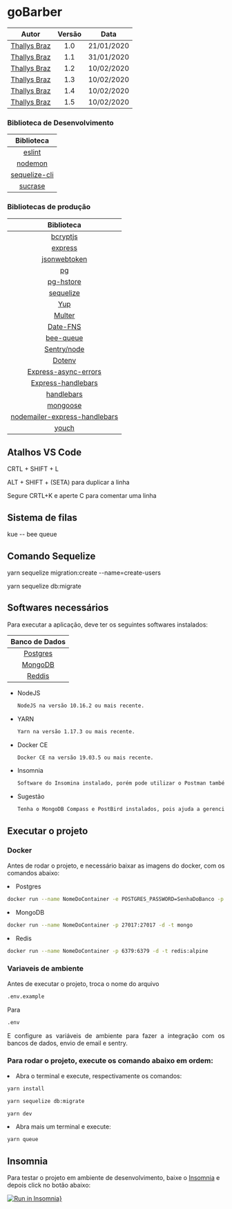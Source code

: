 # goBarber

|                     Autor                      | Versão |    Data    |
| :--------------------------------------------: | :----: | :--------: |
| [Thallys Braz](https://github.com/thallysbraz) |  1.0   | 21/01/2020 |
| [Thallys Braz](https://github.com/thallysbraz) |  1.1   | 31/01/2020 |
| [Thallys Braz](https://github.com/thallysbraz) |  1.2   | 10/02/2020 |
| [Thallys Braz](https://github.com/thallysbraz) |  1.3   | 10/02/2020 |
| [Thallys Braz](https://github.com/thallysbraz) |  1.4   | 10/02/2020 |
| [Thallys Braz](https://github.com/thallysbraz) |  1.5   | 10/02/2020 |

### Biblioteca de Desenvolvimento

|                              Biblioteca                              |
| :------------------------------------------------------------------: |
|                    [eslint](https://eslint.org/)                     |
|                    [nodemon](https://nodemon.io/)                    |
| [sequelize-cli](https://sequelize.org/master/manual/migrations.html) |
|           [sucrase](https://www.npmjs.com/package/sucrase)           |

### Bibliotecas de produção

|                                          Biblioteca                                          |
| :------------------------------------------------------------------------------------------: |
|                      [bcryptjs](https://www.npmjs.com/package/bcryptjs)                      |
|                           [express](https://expressjs.com/pt-br/)                            |
|                  [jsonwebtoken](https://www.npmjs.com/package/jsonwebtoken)                  |
|                            [pg](https://www.npmjs.com/package/pg)                            |
|                     [pg-hstore](https://www.npmjs.com/package/pg-hstore)                     |
|                             [sequelize](https://sequelize.org/)                              |
|                           [Yup](https://www.npmjs.com/package/yup)                           |
|                        [Multer](https://www.npmjs.com/package/multer)                        |
|                      [Date-FNS](https://www.npmjs.com/package/date-fns)                      |
|                     [bee-queue](https://github.com/bee-queue/bee-queue)                      |
|                  [Sentry/node](https://www.npmjs.com/package/@sentry/node)                   |
|                        [Dotenv](https://www.npmjs.com/package/dotenv)                        |
|          [Express-async-errors](https://www.npmjs.com/package/express-async-errors)          |
|            [Express-handlebars](https://www.npmjs.com/package/express-handlebars)            |
|                    [handlebars](https://www.npmjs.com/package/handlebars)                    |
|                      [mongoose](https://www.npmjs.com/package/mongoose)                      |
| [nodemailer-express-handlebars](https://www.npmjs.com/package/nodemailer-express-handlebars) |
|                         [youch](https://www.npmjs.com/package/youch)                         |

## Atalhos VS Code

<p>CRTL + SHIFT + L</p>
<p>ALT + SHIFT + (SETA) para duplicar a linha</p>
<p>Segure CRTL+K e aperte C para comentar uma linha</p>

## Sistema de filas

kue -- bee queue

## Comando Sequelize

<p>yarn sequelize migration:create --name=create-users</p>
<p>yarn sequelize db:migrate</p>

## Softwares necessários

<p align="justify">Para executar a aplicação, deve ter os seguintes softwares instalados:</p>

|             Banco de Dados             |
| :------------------------------------: |
| [Postgres](https://www.postgresql.org) |
|   [MongoDB](https://www.mongodb.com)   |
|       [Reddis](https://redis.io)       |

<ul>

<li>NodeJS</li>

```bash
NodeJS na versão 10.16.2 ou mais recente.
```

<li>YARN</li>

```bash
Yarn na versão 1.17.3 ou mais recente.
```

<li>Docker CE</li>

```bash
Docker CE na versão 19.03.5 ou mais recente.
```

<li>Insomnia</li>

```bash
Software do Insomina instalado, porém pode utilizar o Postman também.
```

<li>Sugestão</li>

```bash
Tenha o MongoDB Compass e PostBird instalados, pois ajuda a gerenciar os bancos de dados.
```

</ul>

## Executar o projeto

### Docker

<p align="justify">Antes de rodar o projeto, e necessário baixar as imagens do docker, com os comandos abaixo:</p>

<li>Postgres</li>

```bash
docker run --name NomeDoContainer -e POSTGRES_PASSWORD=SenhaDoBanco -p 5432:5432 -d postgres
```

<li>MongoDB</li>

```bash
docker run --name NomeDoContainer -p 27017:27017 -d -t mongo
```

<li>Redis</li>

```bash
docker run --name NomeDoContainer -p 6379:6379 -d -t redis:alpine
```

### Variaveis de ambiente

Antes de executar o projeto, troca o nome do arquivo

```bash
.env.example
```

Para

```bash
.env
```

<p align="justify">
E configure as variáveis de ambiente para fazer a integração com os bancos de dados, envio de email e sentry. </p>

### Para rodar o projeto, execute os comando abaixo em ordem:

<li>Abra o terminal e execute, respectivamente os comandos: </li>

```bash
yarn install
```

```bash
yarn sequelize db:migrate
```

```bash
yarn dev
```

<li>Abra mais um terminal e execute: </li>

```bash
yarn queue
```

## Insomnia

Para testar o projeto em ambiente de desenvolvimento, baixe o [Insomnia](https://insomnia.rest) e depois click no botão abaixo:

[![Run in Insomnia}](https://insomnia.rest/images/run.svg)](https://insomnia.rest/run/?label=goBarberInsomnia&uri=https%3A%2F%2Fraw.githubusercontent.com%2Fthallysbraz%2FgoBarber%2Fbanco%2FinsomniaRoutes.json)
